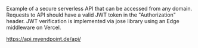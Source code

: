 Example of a secure serverless API that can be accessed from any domain. Requests to API should have a valid JWT token in the "Authorization" header. JWT verification is implemented via jose library using an Edge middleware on Vercel.

https://api.myendpoint.de/api/



